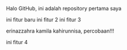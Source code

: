 Halo GitHub, ini adalah repository pertama saya

ini fitur baru
ini fitur 2
ini fitur 3

erinazzahra kamila kahirunnisa, percobaan!!!

ini fitur 4